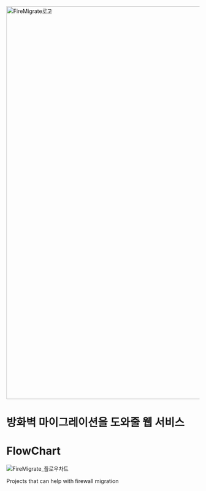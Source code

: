 <img width="1024" height="1024" alt="FireMigrate로고" src="https://github.com/user-attachments/assets/60e86651-28e1-48e6-bafc-6fad3faf6f88" />

# 방화벽 마이그레이션을 도와줄 웹 서비스

# FlowChart
![FireMigrate_플로우차트](https://github.com/user-attachments/assets/f65f14be-6a68-4372-b8c9-745ac558fb75)



Projects that can help with firewall migration
